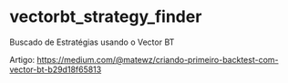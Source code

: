 # vectorbt_strategy_finder
Buscado de Estratégias usando o Vector BT

Artigo:
https://medium.com/@matewz/criando-primeiro-backtest-com-vector-bt-b29d18f65813
